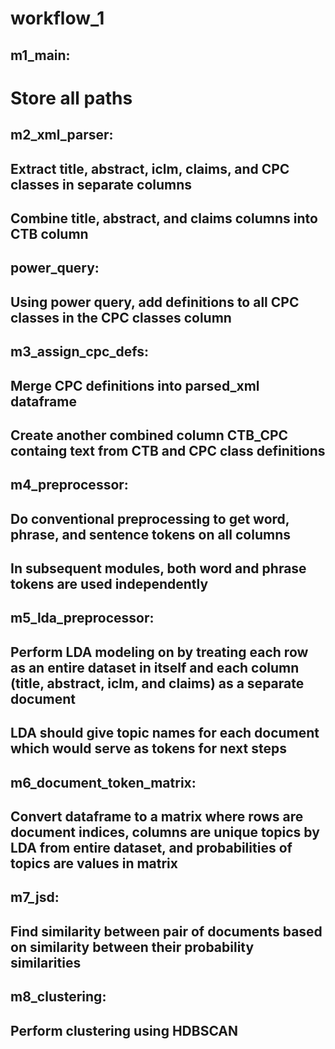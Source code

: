 # workflow_1

## m1_main:
# Store all paths

## m2_xml_parser:
## Extract title, abstract, iclm, claims, and CPC classes in separate columns
## Combine title, abstract, and claims columns into CTB column

## power_query:
## Using power query, add definitions to all CPC classes in the CPC classes column

## m3_assign_cpc_defs:
## Merge CPC definitions into parsed_xml dataframe
## Create another combined column CTB_CPC containg text from CTB and CPC class definitions

## m4_preprocessor:
## Do conventional preprocessing to get word, phrase, and sentence tokens on all columns
## In subsequent modules, both word and phrase tokens are used independently

## m5_lda_preprocessor:
## Perform LDA modeling on by treating each row as an entire dataset in itself and each column (title, abstract, iclm, and claims) as a separate document
## LDA should give topic names for each document which would serve as tokens for next steps

## m6_document_token_matrix:
## Convert dataframe to a matrix where rows are document indices, columns are unique topics by LDA from entire dataset, and probabilities of topics are values in matrix

## m7_jsd:
## Find similarity between pair of documents based on similarity between their probability similarities

## m8_clustering:
## Perform clustering using HDBSCAN